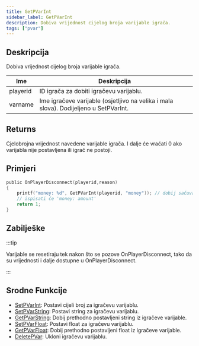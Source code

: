 ```yaml
---
title: GetPVarInt
sidebar_label: GetPVarInt
description: Dobiva vrijednost cijelog broja varijable igrača.
tags: ["pvar"]
---
```


## Deskripcija

Dobiva vrijednost cijelog broja varijable igrača.

| Ime      | Deskripcija                                                                           |
| -------- | ------------------------------------------------------------------------------------- |
| playerid | ID igrača za dobiti igračevu varijablu.                                               |
| varname  | Ime igračeve varijable (osjetljivo na velika i mala slova). Dodijeljeno u SetPVarInt. |

## Returns

Cjelobrojna vrijednost navedene varijable igrača. I dalje će vraćati 0 ako varijabla nije postavljena ili igrač ne postoji.

## Primjeri

```c
public OnPlayerDisconnect(playerid,reason)
{
    printf("money: %d", GetPVarInt(playerid, "money")); // dobij sačuvanu vrijednost ('money')
    // ispisati će 'money: amount'
    return 1;
}
```

## Zabilješke

:::tip

Varijable se resetiraju tek nakon što se pozove OnPlayerDisconnect, tako da su vrijednosti i dalje dostupne u OnPlayerDisconnect.

:::

## Srodne Funkcije

- [SetPVarInt](SetPVarInt): Postavi cijeli broj za igračevu varijablu.
- [SetPVarString](SetPVarString): Postavi string za igračevu varijablu.
- [GetPVarString](GetPVarString): Dobij prethodno postavljeni string iz igračeve varijable.
- [SetPVarFloat](SetPVarFloat): Postavi float za igračevu varijablu.
- [GetPVarFloat](GetPVarFloat): Dobij prethodno postavljeni float iz igračeve varijable.
- [DeletePVar](DeletePVar): Ukloni igračevu varijablu.
